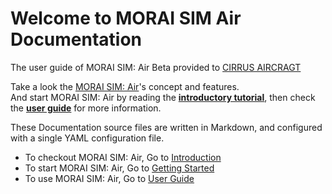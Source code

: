 # Welcome to MORAI SIM Air Documentation
The user guide of MORAI SIM: Air Beta provided to [CIRRUS AIRCRAGT](https://cirrusaircraft.com)



Take a look the [MORAI SIM: Air]'s concept and features.  <br>
And start MORAI SIM: Air by reading the **[introductory tutorial]**, then check the **[user guide]** for more information.

[MORAI SIM: Air]: intro/introduction.md
[introductory tutorial]: getting-started/
[user guide]: user-guide/

These Documentation source files are written in Markdown, and configured with a single YAML configuration file. 
<div class="text-center">
<ul>
  <li>
   To checkout MORAI SIM: Air, Go to <a href="intro/introduction" class="btn btn-primary" role="button">Introduction</a>
  </li>
  <li>
  To start MORAI SIM: Air, Go to <a href="getting-started/" class="btn btn-primary" role="button">Getting Started</a>
  </li>
  <li>
  To use MORAI SIM: Air, Go to <a href="user-guide/" class="btn btn-primary" role="button">User Guide</a>
  </li>
</ul>
</div>